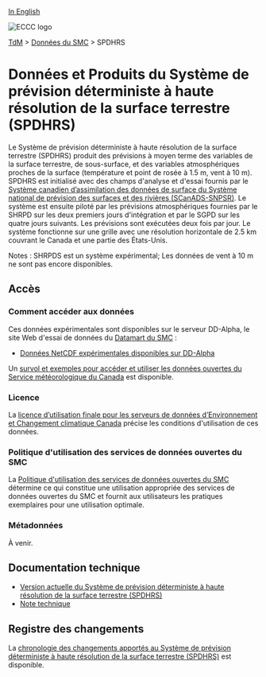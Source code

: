 [In English](readme_hrdlps_en.md)

![ECCC logo](../../img_eccc-logo.png)

[TdM](../../readme_fr.md) > [Données du SMC](../readme_fr.md) > SPDHRS

# Données et Produits du Système de prévision déterministe à haute résolution de la surface terrestre (SPDHRS)

Le Système de prévision déterministe à haute résolution de la surface terrestre (SPDHRS) produit des prévisions à moyen terme des variables de la surface terrestre, de sous-surface, et des variables atmosphériques proches de la surface (température et point de rosée à 1.5 m, vent à 10 m).  SPDHRS est initialisé avec des champs d'analyse et d'essai fournis par le [Système canadien d’assimilation des données de surface du Système national de prévision des surfaces et des rivières (SCanADS-SNPSR)](../../msc-data/nwp_caldas-nsrps/readme_caldas-nsrps_fr.md). Le système est ensuite piloté par les prévisions atmosphériques fournies par le SHRPD sur les deux premiers jours d'intégration et par le SGPD sur les quatre jours suivants. Les prévisions sont exécutées deux fois par jour. Le système fonctionne sur une grille avec une résolution horizontale de 2.5 km couvrant le Canada et une partie des États-Unis.

Notes : SHRPDS est un système expérimental; Les données de vent à 10 m ne sont pas encore disponibles. 

## Accès

### Comment accéder aux données

Ces données expérimentales sont disponibles sur le serveur DD-Alpha, le site Web d'essai de données du [Datamart du SMC](../../msc-datamart/readme_fr.md) :

* [Données NetCDF expérimentales disponibles sur DD-Alpha](readme_hrdlps-datamart_fr.md)   

Un [survol et exemples pour accéder et utiliser les données ouvertes du Service météorologique du Canada](../../usage/readme_fr.md) est disponible.

### Licence

La [licence d’utilisation finale pour les serveurs de données d’Environnement et Changement climatique Canada](../../licence/readme_fr.md) précise les conditions d'utilisation de ces données.

### Politique d'utilisation des services de données ouvertes du SMC

La [Politique d'utilisation des services de données ouvertes du SMC](../../usage-policy/readme_fr.md) détermine ce qui constitue une utilisation appropriée des services de données ouvertes du SMC et fournit aux utilisateurs les pratiques exemplaires pour une utilisation optimale.

### Métadonnées

À venir.

## Documentation technique

* [Version actuelle du Système de prévision déterministe à haute résolution de la surface terrestre (SPDHRS)](https://collaboration.cmc.ec.gc.ca/cmc/CMOI/product_guide/docs/tech_specifications/tech_specifications_HRDLPS_f.pdf)
* [Note technique](https://collaboration.cmc.ec.gc.ca/cmc/CMOI/product_guide/docs/tech_notes/technote_hrdlps_f.pdf)

## Registre des changements 

La [chronologie des changements apportés au Système de prévision déterministe à haute résolution de la surface terrestre (SPDHRS)](changelog_hrdlps_fr.md) est disponible.

